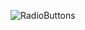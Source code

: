 ![RadioButtons](https://user-images.githubusercontent.com/48333019/117423929-8845f600-af21-11eb-8b34-3aecd1de2cbe.PNG)
